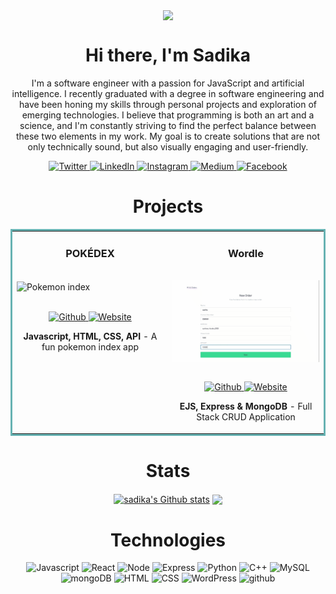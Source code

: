 <p align="center">
<!--   <img src="https://capsule-render.vercel.app/api?text=Hello!✨&animation=fadeIn&type=waving&color=gradient&height=100"/> -->
  <img align='center' src='https://user-images.githubusercontent.com/5713670/87202985-820dcb80-c2b6-11ea-9f56-7ec461c497c3.gif' width='300"'>
</p>
<h1 align="center">Hi there, I'm Sadika </h1>
<p align="center">I'm a software engineer with a passion for JavaScript and artificial intelligence. I recently graduated with a degree in software engineering and have been honing my skills through personal projects and exploration of emerging technologies.
I believe that programming is both an art and a science, and I'm constantly striving to find the perfect balance between these two elements in my work. My goal is to create solutions that are not only technically sound, but also visually engaging and user-friendly.
</p>
<p align="center">
  <a href="https://twitter.com/tanishasadika" target="_blank">
    <img src="https://img.shields.io/badge/twitter-%231DA1F2.svg?&style=for-the-badge&logo=twitter&logoColor=white&color=071A2C" alt="Twitter"/>
  </a>
  <a href="https://www.linkedin.com/in/sadika-rahman" target="_blank">
    <img src="https://img.shields.io/badge/linkedin-%230077B5.svg?&style=for-the-badge&logo=linkedin&logoColor=white&color=071A2C" alt="LinkedIn"/>
  </a>
  <a href="https://instagram.com/" target="_blank">
    <img src="https://img.shields.io/badge/instagram-%23E4405F.svg?&style=for-the-badge&logo=instagram&logoColor=white&color=071A2C" alt="Instagram"/>
  </a>
  <a href="https://medium.com/" target="_blank">
    <img src="https://img.shields.io/badge/medium-%2312100E.svg?&style=for-the-badge&logo=medium&logoColor=white&color=071A2C" alt="Medium"/>
  </a>
  <a href="https://www.facebook.com/" target="_blank">
    <img src="https://img.shields.io/badge/facebook-%231877F2.svg?&style=for-the-badge&logo=facebook&logoColor=white&color=071A2C" alt="Facebook"/>
  </a>
</p>
<h1 align="center"> Projects </h1>
<div align="center">
<table bordercolor="#66b2b2">
  
<tr>
<!--First One-->
<td width="50%" valign="top">
      
<h3 align="center">POKÉDEX</h3>
<br/>
<div align="center>
<a href="https://pokedexbysadika.netlify.app" target="_blank">
<img align="center" src="https://github.com/sadikatanisha/POKEDEX/blob/main/pokedex.gif" width="100%" alt="Pokemon index"/>
</a>  
</div>

<br/>
<p align="center">         
<a href="https://github.com/sadikatanisha/POKEDEX/" target="_blank">
<!--<img src="https://img.shields.io/static/v1?label=|&message=REPO&color=23555f&style=plastic&logo=github&logo-color=white"/> -->
<img src="https://img.shields.io/badge/github-%231DA1F2.svg?&style=for-the-badge&logo=github&logoColor=white&color=071A2C" alt="Github"/>                                                                                                                       
</a>  
<a href="https://pokedexbysadika.netlify.app" target="_blank">
<img src="https://img.shields.io/badge/website-%23E4405F.svg?&style=for-the-badge&logo=wordpress&logoColor=white&color=071A2C" alt="Website"/>                   
</a>
</p>
<p align="center"><strong>Javascript, HTML, CSS, API</strong> - A fun pokemon index app</p>      
</td>
                 
<!--Second One-->               
<td width="50%" valign="top">
      
<h3 align="center">Wordle</h3>
<br/>
<div align="center>
<a href="https://pokedexbysadika.netlify.app" target="_blank">
<img align="center" src="https://github.com/sadikatanisha/order-management-system/blob/main/demo.gif" width="100%" alt="Order Management System"/>
</a>  
</div>

<br/>
<p align="center">         
<a href="https://github.com/sadikatanisha/order-management-system/" target="_blank">
<img src="https://img.shields.io/badge/github-%231DA1F2.svg?&style=for-the-badge&logo=github&logoColor=white&color=071A2C" alt="Github"/>                         </a>  
  
<a href="https://pokedexbysadika.netlify.app" target="_blank">
<img src="https://img.shields.io/badge/website-%23E4405F.svg?&style=for-the-badge&logo=wordpress&logoColor=white&color=071A2C" alt="Website"/>                   
</a>
</p>
<p align="center"><strong> EJS, Express & MongoDB </strong> - Full Stack CRUD Application</p>      
</td>
</tr> 
      
</table>
</div>
<h1 align="center">Stats</h1>
<!-- [![Top Langs](https://github-readme-stats-git-masterrstaa-rickstaa.vercel.app/api/top-langs/?username=sadikatanisha&theme=dracula)] -->
<!-- <img src="https://github-readme-stats.vercel.app/api/top-langs?username=sadikatanisha&layout=compact"/> -->
<div align="center">
<a href="https://github.com/sadikatanisha/github-readme-stats"><img align="center" src="https://github-readme-stats.vercel.app/api?username=sadikatanisha&theme=github_dark&hide=contribs,issues&show_icons=true&hide_border=true" alt="sadika's Github stats" /></a>  <a href="https://github.com/anuraghazra/github-readme-stats">
  <img align="center" src="https://github-readme-stats.vercel.app/api/top-langs/?username=sadikatanisha&theme=github_dark&layout=compact&hide_border=true" /></a>
</div>

<h1 align="center">Technologies </h1>
<div align="center">
<img width="50px" src="https://user-images.githubusercontent.com/25181517/117447155-6a868a00-af3d-11eb-9cfe-245df15c9f3f.png" alt="Javascript"/>
<img width="50px" src="https://user-images.githubusercontent.com/25181517/183897015-94a058a6-b86e-4e42-a37f-bf92061753e5.png" alt="React"/>
<img width="50px" src="https://user-images.githubusercontent.com/25181517/183568594-85e280a7-0d7e-4d1a-9028-c8c2209e073c.png" alt="Node"/>
<img width="50px" src="https://user-images.githubusercontent.com/25181517/183859966-a3462d8d-1bc7-4880-b353-e2cbed900ed6.png" alt="Express"/>
<img width="50px" src="https://user-images.githubusercontent.com/25181517/183423507-c056a6f9-1ba8-4312-a350-19bcbc5a8697.png" alt="Python"/>
<img width="50px" src="https://user-images.githubusercontent.com/25181517/192106073-90fffafe-3562-4ff9-a37e-c77a2da0ff58.png" alt="C++"/>
<img width="50px" src="https://user-images.githubusercontent.com/25181517/183896128-ec99105a-ec1a-4d85-b08b-1aa1620b2046.png" alt="MySQL"/>
<img width="50px" src="https://user-images.githubusercontent.com/25181517/182884177-d48a8579-2cd0-447a-b9a6-ffc7cb02560e.png" alt="mongoDB"/>



<img width="50px" src="https://user-images.githubusercontent.com/25181517/192158954-f88b5814-d510-4564-b285-dff7d6400dad.png" alt="HTML"/>
<img width="50px" src="https://user-images.githubusercontent.com/25181517/183898674-75a4a1b1-f960-4ea9-abcb-637170a00a75.png" alt="CSS"/>
<img width="50px" src="https://user-images.githubusercontent.com/25181517/192158957-b1256181-356c-46a3-beb9-487af08a6266.png" alt="WordPress"/>
<img width="50px" src="https://user-images.githubusercontent.com/25181517/192108374-8da61ba1-99ec-41d7-80b8-fb2f7c0a4948.png" alt="github"/>


</div>







